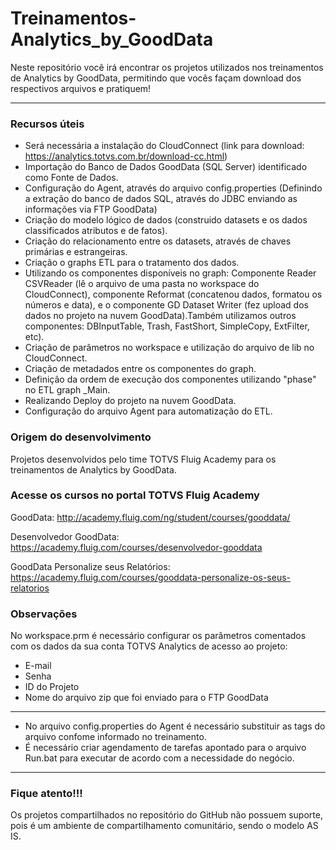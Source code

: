 # Treinamentos-Analytics_by_GoodData

Neste repositório você irá encontrar os projetos utilizados nos treinamentos de Analytics by GoodData, permitindo que vocês façam download dos respectivos arquivos e pratiquem!

---------------------------------------------------------------------------------------------------------------------------------

### Recursos úteis

* Será necessária a instalação do CloudConnect (link para download: https://analytics.totvs.com.br/download-cc.html)
* Importação do Banco de Dados GoodData (SQL Server) identificado como Fonte de Dados.
* Configuração do Agent, através do arquivo config.properties (Definindo a extração do banco de dados SQL, através do JDBC enviando as informações via FTP GoodData) 
* Criação do modelo lógico de dados (construido datasets e os dados classificados atributos e de fatos).
* Criação do relacionamento entre os datasets, através de chaves primárias e estrangeiras.
* Criação o graphs ETL para o tratamento dos dados.
* Utilizando os componentes disponíveis no graph: 
Componente Reader CSVReader (lê o arquivo de uma pasta no workspace do CloudConnect), componente Reformat (concatenou dados, formatou os números e data),  e o componente GD Dataset Writer (fez upload dos dados no projeto na nuvem GoodData).Também utilizamos outros componentes: DBInputTable, Trash, FastShort, SimpleCopy, ExtFilter, etc). 
* Criação de parâmetros no workspace e utilização do arquivo de lib no CloudConnect.
* Criação de metadados entre os componentes do graph.
* Definição da ordem de execução dos componentes utilizando "phase" no ETL graph _Main.
* Realizando Deploy do projeto na nuvem GoodData.
* Configuração do arquivo Agent para automatização do ETL.

### Origem do desenvolvimento

Projetos desenvolvidos pelo time TOTVS Fluig Academy para os treinamentos de Analytics by GoodData.

###  Acesse os cursos no portal TOTVS Fluig Academy

GoodData: http://academy.fluig.com/ng/student/courses/gooddata/

Desenvolvedor GoodData: https://academy.fluig.com/courses/desenvolvedor-gooddata

GoodData Personalize seus Relatórios: https://academy.fluig.com/courses/gooddata-personalize-os-seus-relatorios


### Observações

No workspace.prm é necessário configurar os parâmetros comentados com os dados da sua conta TOTVS Analytics de acesso ao projeto: 
  * E-mail
  * Senha
  * ID do Projeto 
  * Nome do arquivo zip que foi enviado para o FTP GoodData
------------------------------------------------------------------------------------------------------------------------------------
 * No arquivo config.properties do Agent é necessário substituir as tags do arquivo confome informado no treinamento. 
 * É necessário criar agendamento de tarefas apontado para o arquivo Run.bat para executar de acordo com a necessidade do negócio.

------------------------------------------------------------------------------------------------------------------------------------

### Fique atento!!!

Os projetos compartilhados no repositório do GitHub não possuem suporte, pois é um ambiente de compartilhamento comunitário, sendo o modelo AS IS.  
